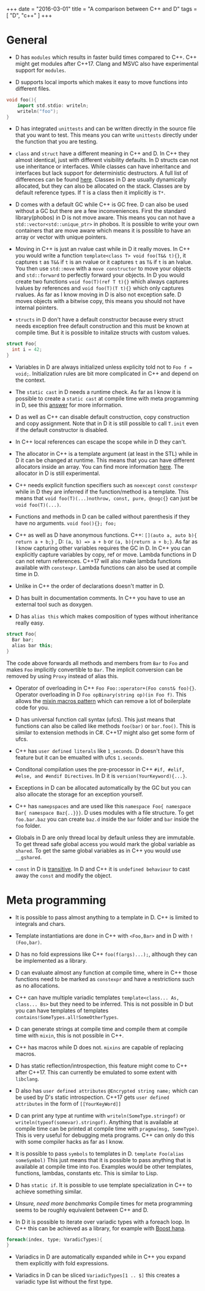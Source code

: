 +++
date        = "2016-03-01"
title       = "A comparison between C++ and D"
tags        = [ "D", "c++" ]
+++

# General

* D has `modules` which results in faster build times compared to C++. C++ might get modules after C++17. Clang and MSVC also have experimental support for `modules`.

* D supports local imports which makes it easy to move functions into different files.

~~~cpp
void foo(){
    import std.stdio: writeln;
    writeln("foo");
}
~~~


* D has integrated `unittests` and can be written directly in the source file that you want to test. This means you can write `unittests` directly under the function that you are testing.

* `class` and `struct` have a different meaning in C++ and D. In C++ they almost identical, just with different visibility defaults. In D structs can not use inheritance or interfaces. While classes can have inheritance and interfaces but lack support for deterministic destructors. A full list of differences can be found [here](https://dlang.org/spec/struct.html). Classes in D are usually dynamically allocated, but they can also be allocated on the stack. Classes are by default reference types. If `T` is a class then it implicitly is `T*`.

* D comes with a default GC while C++ is GC free. D can also be used without a GC but there are a few inconveniences. First the standard library(phobos) in D is not move aware. This means you can not have a `std::vector<std::unique_ptr>` in phobos. It is possible to write your own containers that are move aware which means it is possible to have an array or vector with unique pointers.

* Moving in C++ is just an rvalue cast while in D it really moves. In C++ you would write a function `template<class T> void foo(T&& t){}`, it captures `t` as `T&&` if `t` is an rvalue or it captures `t` as `T&` if `t` is an lvalue. You then use `std::move` with a `move constructor` to move your objects and `std::forward` to perfectly forward your objects. In D you would create two functions `void foo(T)(ref T t){}` which always captures lvalues by references and `void foo(T)(T t){}` which only captures rvalues. As far as I know moving in D is also not exception safe. D moves objects with a bitwise copy, this means you should not have
  internal pointers.

* `structs` in D don't have a default constructor because every struct needs exception free default construction and this must be known at compile time. But it is possible to initalize structs with custom values.

~~~cpp
struct Foo{
  int i = 42;
}
~~~

* Variables in D are always initialized unless explicity told not to `Foo f = void;`. Initialization rules are bit more complicated in C++ and depend on the context.

* The `static cast` in  D needs a runtime check. As far as I know it is possible to create a `static cast` at compile time with meta programming in D, see this [answer](http://stackoverflow.com/a/35701007/944430) for more information.

* D as well as C++ can disable default construction, copy construction and copy assignment. Note that in D it is still possible to call `T.init` even if the default constructor is disabled.

* In C++ local references can escape the scope while in D they can't.

* The allocator in C++ is a template argument (at least in the STL) while in D it can be changed at runtime. This means that you can have different allocators inside an array. You can find more information [here](https://dlang.org/phobos/std_experimental_allocator.html). The allocator in D is still experimental.

* C++ needs explicit function specifiers such as `noexcept` `const` `constexpr` while in D they are inferred if the function/method is a template. This means that `void foo(T)(...)nothrow, const, pure, @nogc{}` can just be `void foo(T)(...)`.

* Functions and methods in D can be called without parenthesis if they have no arguments. `void foo(){}; foo;`

* C++ as well as D have anonymous functions. C++: `[](auto a, auto b){ return a + b;}` , D: `(a, b) => a + b` or `(a, b){return a + b;}`. As far as I know capturing other variables requires the GC in D. In C++ you can explicitly capture variables by copy, ref or move. Lambda functions in D can not return references. C++17 will also make lambda functions available with `constexpr`. Lambda functions can also be used at compile time in D.

* Unlike in C++ the order of declarations doesn't matter in D.

* D has built in documentation comments. In C++ you have to use an external tool such as doxygen.

* D has `alias this` which makes composition of types without inheritance really easy.

~~~cpp
struct Foo{
  Bar bar;
  alias bar this;
}
~~~

The code above forwards all methods and members from `Bar` to `Foo` and makes `Foo` implicitly convertible to `Bar`. The implicit conversion can be removed by using `Proxy` instead of alias this.

* Operator of overloading in C++ `Foo Foo::operator+(Foo const& foo){}`. Operator overloading in D `Foo opBinary(string op)(in Foo f)`. This allows the [mixin macros pattern](http://wiki.dlang.org/Mixin_Macros_Pattern) which can remove a lot of boilerplate code for you.

* D has universal function call syntax (ufcs). This just means that functions can also be called like methods `foo(bar)` or `bar.foo()`. This is similar to extension methods in C#. C++17 might also get some form of ufcs.

* C++ has `user defined literals` like `1_seconds`. D doesn't have this feature but it can be emualted with ufcs `1.seconds`.

* Conditonal compilation uses the pre-processor in C++ `#if, #elif, #else, and #endif Directives`. In D it is `version(YourKeyword){...}`.

* Exceptions in D can be allocated automatically by the GC but you can also allocate the storage for an exception yourself.

* C++ has `namepspaces` and are used like this `namespace Foo{ namespace Bar{ namespace Baz{..}}}`. D uses modules with a file structure. To get `foo.bar.baz` you can create `baz.d` inside the `bar` folder and `bar` inside the `foo` folder.

* Globals in D are only thread local by default unless they are immutable. To get thread safe global access you would mark the global variable as `shared`. To get the same global variables as in C++ you would use `__gshared`.

* `const` in D is [transitive](https://dlang.org/const-faq.html#transitive-const). In D and C++ it is `undefined behaviour` to cast away the `const` and modify the object.

# Meta programming

* It is possible to pass almost anything to a template in D. C++ is limited to integrals and chars.

* Template instantiations are done in C++ with `<Foo,Bar>` and in D with `!(Foo,bar)`.

* D has no fold expressions like C++ `foo(f(args)...);`, although they can be implemented as a library.

* D can evaluate almost any function at compile time, where in C++ those functions need to be marked as `constexpr` and have a restrictions such as no allocations.

* C++ can have multiple variadic templates `template<class... As, class... Bs>` but they need to be inferred. This is not possible in D but you can have templates of templates `contains!SomeTypes.all!SomeOtherTypes`.

* D can generate strings at compile time and compile them at compile time with `mixin`, this is not possible in C++.

* C++ has macros while D does not. `mixins` are capable of replacing macros.

* D has static reflection/introspection, this feature might come to C++ after C++17. This can currently be emulated to some extent with `libclang`.

* D also has `user defined attributes` `@Encrypted string name;` which can be used by D's static introspection. C++17 gets `user defined attributes` in the form of `[[YourKeyWord]]`

* D can print any type at runtime with `writeln(SomeType.stringof)` or `writeln(typeof(somevar).stringof)`. Anything that is available at compile time can be printed at compile time with `pragma(msg, SomeType)`. This is very useful for debugging meta programs. C++ can only do this with some compiler hacks as far as I know.

* It is possible to pass `symbols` to templates in D. `template Foo(alias someSymbol)` This just means that it is possible to pass anything that is available at compile time into `Foo`. Examples would be other templates, functions, lambdas, constants etc. This is similar to Lisp.

* D has `static if`. It is possible to use template specialization in C++ to achieve something similar.

* *Unsure, need more benchmarks* Compile times for meta programming seems to be roughly equivalent between C++ and D.

* In D it is possible to iterate over variadic types with a foreach loop. In C++ this can be achieved as a library, for example with [Boost hana](https://github.com/boostorg/hana).
~~~d
foreach(index, type; VaradicTypes){
}
~~~

* Variadics in D are automatically expanded while in C++ you expand them explicitly with fold expressions.

* Variadics in D can be sliced `VariadicTypes[1 .. $]` this creates a variadic type list without the first type.
